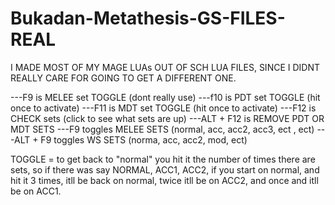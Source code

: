 Bukadan-Metathesis-GS-FILES-REAL
================================


I MADE MOST OF MY MAGE LUAs OUT OF SCH LUA FILES, SINCE I DIDNT REALLY CARE FOR GOING TO GET A DIFFERENT ONE.

---F9 is MELEE set TOGGLE (dont really use)
---f10 is PDT set TOGGLE (hit once to activate)
---F11 is MDT set TOGGLE (hit once to activate)
---F12 is CHECK sets (click to see what sets are up)
---ALT + F12 is REMOVE PDT OR MDT SETS 
---F9 toggles MELEE SETS (normal, acc, acc2, acc3, ect , ect) 
---ALT + F9 toggles WS SETS (norma, acc, acc2, mod, ect)


TOGGLE = to get back to "normal" you hit it the number of times there are sets, so if there was say NORMAL, ACC1, ACC2, if you start on normal, and hit it 3 times, itll be back on normal, twice itll be on ACC2, and once and itll be on ACC1.
